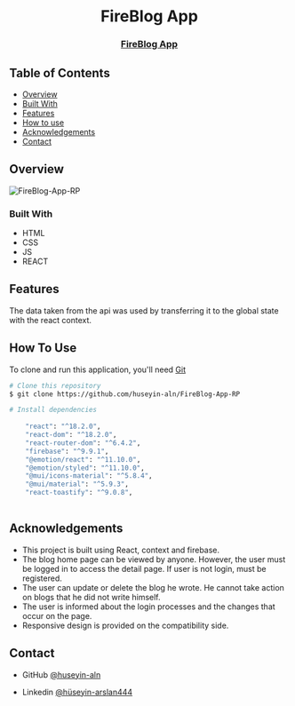 <h1 align="center">FireBlog App</h1>

<div align="center">
  <h3>
    <a href="https://fireblog-app-rp.netlify.app/">
      FireBlog App
    </a>
 
  </h3>
</div>


<!-- TABLE OF CONTENTS -->

## Table of Contents

- [Overview](#overview)
- [Built With](#built-with)
- [Features](#features)
- [How to use](#how-to-use)
- [Acknowledgements](#acknowledgements)
- [Contact](#contact)

<!-- OVERVIEW -->

## Overview

![FireBlog-App-RP](https://user-images.githubusercontent.com/101873227/198724534-8ab8f3c8-15b6-4542-b1cc-829aee33d98b.gif)



### Built With

- HTML
- CSS
- JS
- REACT

## Features

The data taken from the api was used by transferring it to the global state with the react context.

## How To Use

To clone and run this application, you'll need [Git](https://git-scm.com) 
```bash
# Clone this repository
$ git clone https://github.com/huseyin-aln/FireBlog-App-RP

# Install dependencies
  
    "react": "^18.2.0",
    "react-dom": "^18.2.0",
    "react-router-dom": "^6.4.2",
    "firebase": "^9.9.1",
    "@emotion/react": "^11.10.0",
    "@emotion/styled": "^11.10.0",
    "@mui/icons-material": "^5.8.4",
    "@mui/material": "^5.9.3",
    "react-toastify": "^9.0.8",
    
```

## Acknowledgements
- This project is built using React, context and firebase.
- The blog home page can be viewed by anyone. However, the user must be logged in to access the detail page. If user is not login, must be registered.
- The user can update or delete the blog he wrote. He cannot take action on blogs that he did not write himself.
- The user is informed about the login processes and the changes that occur on the page.
- Responsive design is provided on the compatibility side.


## Contact

- GitHub [@huseyin-aln](https://{github.com/huseyin-aln})

- Linkedin [@hüseyin-arslan444](https://{linkedin.com/hüseyin-arslan444})

